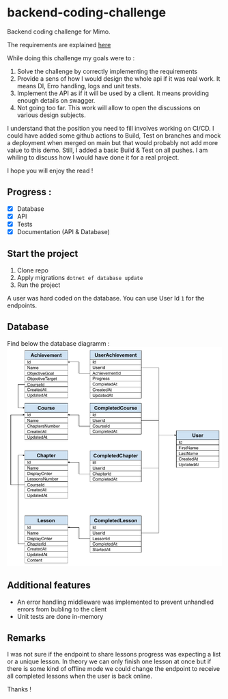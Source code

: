 # backend-coding-challenge

Backend coding challenge for Mimo.

The requirements are explained [here](/doc/backend-challenge-req.md)

While doing this challenge my goals were to :
1. Solve the challenge by correctly implementing the requirements
2. Provide a sens of how I would design the whole api if it was real work. It means DI, Erro handling, logs and unit tests.
3. Implement the API as if it will be used by a client. It means providing enough details on swagger.
4. Not going too far. This work will allow to open the discussions on various design subjects.

I understand that the position you need to fill involves working on CI/CD. I could have added some github actions to Build, Test on branches and mock a deployment when merged on main but that would probably not add more value to this demo. Still, I added a basic Build & Test on all pushes. I am whiling to discuss how I would have done it for a real project.

I hope you will enjoy the read !

## Progress :
- [X] Database
- [X] API
- [X] Tests
- [X] Documentation (API & Database)

## Start the project

1. Clone repo
2. Apply migrations `dotnet ef database update`
3. Run the project

A user was hard coded on the database. You can use User Id `1` for the endpoints.

## Database

Find below the database diagramm :
![Database diagram](/doc/db-diag-last.png)

## Additional features

* An error handling middleware was implemented to prevent unhandled errors from bubling to the client
* Unit tests are done in-memory

## Remarks

I was not sure if the endpoint to share lessons progress was expecting a list or a unique lesson. In theory we can only finish one lesson at once but if there is some kind of offline mode we could change the endpoint to receive all completed lessons when the user is back online.

Thanks !